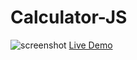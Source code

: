 # Calculator-JS
 <img src="Sreenshot.png" alt="screenshot">
 <a href="https://shaikharyan.github.io/Calculator-JS/">Live Demo</a>
